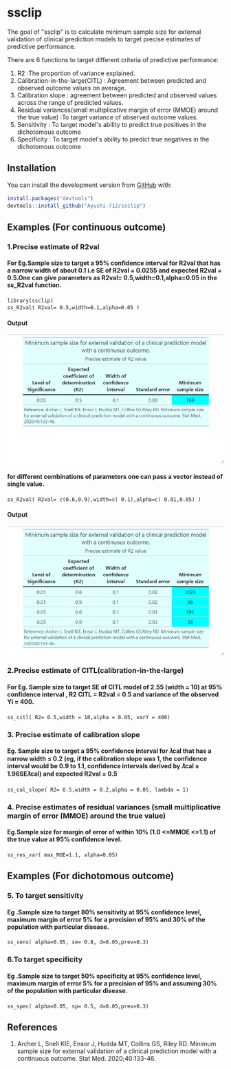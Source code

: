 
# ssclip

<!-- badges: start -->
<!-- badges: end -->

The goal of "ssclip" is to calculate minimum sample size for external validation of clinical prediction models to target precise estimates of predictive performance.

There are 6 functions to target different criteria of predictive performance:

 1. R2 :The proportion of variance explained.
 2. Calibration-in-the-large(CITL) :  Agreement between predicted and observed outcome values on average.
 3. Calibration slope : agreement between predicted and observed values across the range of predicted values.
 4. Residual variances(small multiplicative margin of error (MMOE) around the true value) :To target variance of observed outcome values.
 5. Sensitivity : To target model's ability to predict true positives in the dichotomous outcome
 6. Specificity : To target model's ability to predict true negatives in the dichotomous outcome

## Installation

You can install the development version from [GitHub](https://github.com/) with:

``` r
install.packages("devtools")
devtools::install_github("Ayushi-712/ssclip")
```
## Examples (For continuous outcome)
### 1.Precise estimate of R2val
#### For Eg.Sample size to target a 95% confidence interval for R2val that has a narrow width of about 0.1 i.e SE of R2val = 0.0255 and expected R2val = 0.5.One can give parameters as R2val= 0.5,width=0.1,alpha=0.05 in the ss_R2val function.
```{r example }
library(ssclip)
ss_R2val( R2val= 0.5,width=0.1,alpha=0.05 )
```
#### Output
![Alt desc](https://github.com/Ayushi-712/ssclip/blob/master/Data/ss_R2val.png)

#### for different combinations of parameters one can pass a vector instead of single value.
```
ss_R2val( R2val= c(0.6,0.9),width=c( 0.1),alpha=c( 0.01,0.05) )
```
#### Output
![Alt desc](https://github.com/Ayushi-712/ssclip/blob/master/Data/ss_R2val_diff_comb.png)

### 2.Precise estimate of CITL(calibration-in-the-large)
#### For Eg. Sample size to target SE of CITL model of 2.55 (width = 10) at 95% confidence interval , R2 CITL = R2val = 0.5 and variance of the observed Yi = 400.
```{r example }
ss_citl( R2= 0.5,width = 10,alpha = 0.05, varY = 400)
```
### 3. Precise estimate of calibration slope
#### Eg. Sample size to target a 95% confidence interval for 𝜆cal that has a narrow width ≤ 0.2 (eg, if the calibration slope was 1, the confidence interval would be 0.9 to 1.1, confidence intervals derived by 𝜆̂cal ± 1.96SE𝜆̂cal) and expected R2val = 0.5

```
ss_cal_slope( R2= 0.5,width = 0.2,alpha = 0.05, lambda = 1)
```
### 4. Precise estimates of residual variances (small multiplicative margin of error (MMOE) around the true value)
#### Eg.Sample size for margin of error of within 10% (1.0 <=MMOE <=1.1) of the true value at 95% confidence level.
```
ss_res_var( max_MOE=1.1, alpha=0.05)
```
## Examples (For dichotomous outcome)
### 5. To target sensitivity
#### Eg .Sample size to target 80% sensitivity at 95% confidence level, maximum margin of error 5% for a precision of 95% and 30% of the population with particular disease.

```
ss_sens( alpha=0.05, se= 0.8, d=0.05,prev=0.3)
```
### 6.To target specificity
#### Eg .Sample size to target 50% specificity at 95% confidence level, maximum margin of error 5% for a precision of 95% and assuming 30% of the population with particular disease.
```
ss_spec( alpha=0.05, sp= 0.5, d=0.05,prev=0.3)
```
## References
1. Archer L, Snell KIE, Ensor J, Hudda MT, Collins GS, Riley RD. Minimum sample size for external validation of a clinical prediction model with a continuous outcome. Stat Med. 2020;40:133-46.
